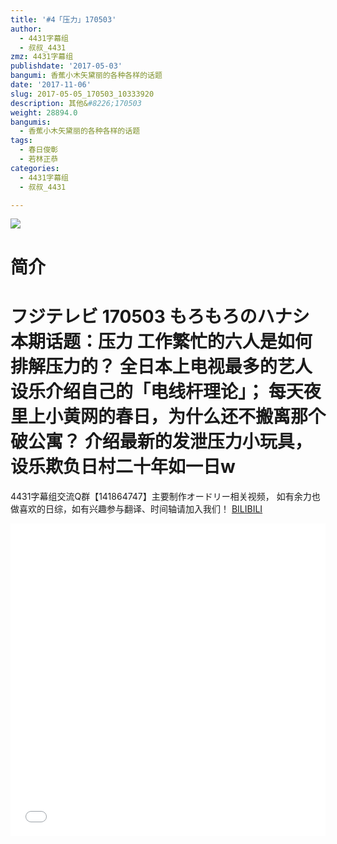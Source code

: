 ```yaml
---
title: '#4「压力」170503'
author:
  - 4431字幕组
  - 叔叔_4431
zmz: 4431字幕组
publishdate: '2017-05-03'
bangumi: 香蕉小木矢黛丽的各种各样的话题
date: '2017-11-06'
slug: 2017-05-05_170503_10333920
description: 其他&#8226;170503
weight: 28894.0
bangumis:
  - 香蕉小木矢黛丽的各种各样的话题
tags:
  - 春日俊彰
  - 若林正恭
categories:
  - 4431字幕组
  - 叔叔_4431

---
```

![](https://i.imgur.com/4hskZQo.png)
# 简介  
フジテレビ 170503 もろもろのハナシ
本期话题：压力
工作繁忙的六人是如何排解压力的？
全日本上电视最多的艺人设乐介绍自己的「电线杆理论」；
每天夜里上小黄网的春日，为什么还不搬离那个破公寓？
介绍最新的发泄压力小玩具，设乐欺负日村二十年如一日w
======================
4431字幕组交流Q群【141864747】主要制作オードリー相关视频，
如有余力也做喜欢的日综，如有兴趣参与翻译、时间轴请加入我们！
  [BILIBILI](https://www.bilibili.com/video/av10333920/)

  <iframe src="//www.bilibili.com/blackboard/player.html?aid=10333920" width="100%" height="500" frameborder="0" allowfullscreen="allowfullscreen"></iframe>
